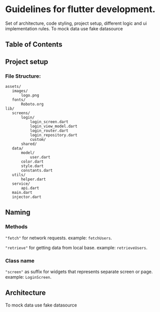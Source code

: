 # Guidelines for flutter development.

Set of architecture, code styling, project setup, different logic and ui implementation rules.
To mock data use fake datasource

## Table of Contents

## Project setup
 ### File Structure:
 ```
assets/
	images/
		logo.png
	fonts/
		Roboto.org
lib/
	screens/
		login/
			login_screen.dart
			login_view_model.dart
			login_router.dart
			login_repository.dart		
			custom/
		shared/
	data/
		model/
			user.dart
		color.dart
		style.dart
		constants.dart
	utils/
		helper.dart
	service/
		api.dart
	main.dart
	injector.dart
```

## Naming
### Methods
`"fetch"` for network requests. example: `fetchUsers`.

`"retrieve"` for getting data from local base. example: `retrieveUsers`.
### Class name
`"screen"` as suffix for widgets that represents separate screen or page. example: `LoginScreen`.
## Architecture
To mock data use fake datasource
